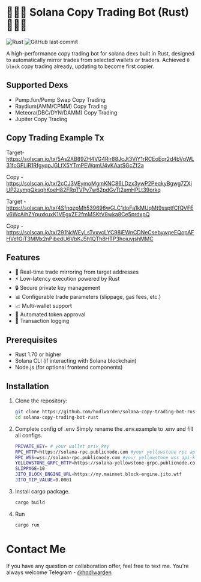 # 🚀🚀🚀 Solana Copy Trading Bot (Rust) 🚀🚀🚀 

![Rust](https://img.shields.io/badge/Rust-1.70+-orange.svg)
![GitHub last commit](https://img.shields.io/github/last-commit/hodlwarden/solana-copy-trading-bot-rust)

A high-performance copy trading bot for solana dexs built in Rust, designed to automatically mirror trades from selected wallets or traders.
Achieved `0 block` copy trading already, updating to become first copier.

## Supported Dexs

- Pump.fun/Pump Swap Copy Trading
- Raydium(AMM/CPMM) Copy Trading
- Meteora(DBC/DYN/DAMM) Copy Trading
- Jupiter Copy Trading

##  Copy Trading Example Tx
Target- https://solscan.io/tx/5As2XB89ZH4VG4Rir88JcJt3ViY1rRCEoEqr2d4bVpWL31fcGFLiR1RfgyqpJGLfX5YTmPEWqmU4vKAatSGcZf2a

Copy - https://solscan.io/tx/2cCJ3VEymoMgmKNC86LDzx3ywP2PeqkyBgwg7ZXiUP2zympQksqhKoeH82FRqTVPv7w62pdGvTt2amHPLt39orkq

Target - https://solscan.io/tx/4SfnqzpMh539696wGLC1doFa1kMUqMt9ssptfCfQVFEv6WcAihZYpuxkuxK1VEgxZE2fmMSKtV8wka8Ce5prdxpQ

Copy - https://solscan.io/tx/291NcWEyLsTvxvcLYC98iEWnCDNeCsebywqeEQopAFHVe1GiT3MMx2nPibedU6VbKJ5h1QTh8HTP3hoiuyjshMMC

## Features

- 🚀 Real-time trade mirroring from target addresses
- ⚡ Low-latency execution powered by Rust
- 🔒 Secure private key management
- 📊 Configurable trade parameters (slippage, gas fees, etc.)
- 📈 Multi-wallet support
- 🔄 Automated token approval
- 📝 Transaction logging

## Prerequisites

- Rust 1.70 or higher
- Solana CLI (if interacting with Solana blockchain)
- Node.js (for optional frontend components)

## Installation

1. Clone the repository:
   ```bash
   git clone https://github.com/hodlwarden/solana-copy-trading-bot-rust.git
   cd solana-copy-trading-bot-rust
2. Complete config of .env
   Simply rename the .env.example to .env and fill all configs.
   ```bash
   PRIVATE_KEY= # your wallet priv_key
   RPC_HTTP=https://solana-rpc.publicnode.com #your yellowstone rpc api-key
   RPC_WSS=wss://solana-rpc.publicnode.com #your yellowstone wss api-key
   YELLOWSTONE_GRPC_HTTP=https://solana-yellowstone-grpc.publicnode.com:443 #your yellowstone grpc api-key
   SLIPPAGE=10
   JITO_BLOCK_ENGINE_URL=https://ny.mainnet.block-engine.jito.wtf
   JITO_TIP_VALUE=0.0001

4. Install cargo package.
   ```bash
   cargo build
5. Run
   ```bash
   cargo run

# Contact Me
If you have any question or collaboration offer, feel free to text me. You're always welcome
Telegram - [@hodlwarden](https://t.me/hodlwarden)
